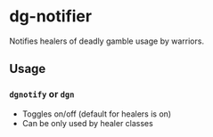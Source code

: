 # dg-notifier

Notifies healers of deadly gamble usage by warriors.

## Usage

### `dgnotify` or `dgn`

- Toggles on/off (default for healers is on)
- Can be only used by healer classes
